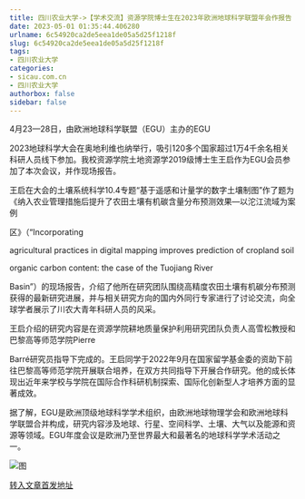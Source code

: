 ```yaml
---
title: 四川农业大学->【学术交流】资源学院博士生在2023年欧洲地球科学联盟年会作报告 | sicau.com.cn
date: 2023-05-01 01:35:44.406280
urlname: 6c54920ca2de5eea1de05a5d25f1218f
slug: 6c54920ca2de5eea1de05a5d25f1218f
tags: 
- 四川农业大学
categories:
- sicau.com.cn
- 四川农业大学
authorbox: false
sidebar: false
---
```

4月23—28日，由欧洲地球科学联盟（EGU）主办的EGU

2023地球科学大会在奥地利维也纳举行，吸引120多个国家超过1万4千余名相关科研人员线下参加。我校资源学院土地资源学2019级博士生王启作为EGU会员参加了本次会议，并作现场报告。

王启在大会的土壤系统科学10.4专题“基于遥感和计量学的数字土壤制图”作了题为《纳入农业管理措施后提升了农田土壤有机碳含量分布预测效果—以沱江流域为案例
<!--more-->
区》（“Incorporating

agricultural practices in digital mapping improves prediction of cropland soil

organic carbon content: the case of the Tuojiang River

Basin”）的现场报告，介绍了他所在研究团队围绕高精度农田土壤有机碳分布预测获得的最新研究进展，并与相关研究方向的国内外同行专家进行了讨论交流，向全球学者展示了川农大青年科研人员的风采。

王启介绍的研究内容是在资源学院耕地质量保护利用研究团队负责人高雪松教授和巴黎高等师范学院Pierre

Barré研究员指导下完成的。王启同学于2022年9月在国家留学基金委的资助下前往巴黎高等师范学院开展联合培养，在双方共同指导下开展合作研究。他的成长体现出近年来学校与学院在国际合作科研机制探索、国际化创新型人才培养方面的显著成效。

据了解，EGU是欧洲顶级地球科学学术组织，由欧洲地球物理学会和欧洲地球科学联盟合并构成，研究内容涉及地球、行星、空间科学、土壤、大气以及能源和资源等领域。EGU年度会议是欧洲乃至世界最大和最著名的地球科学学术活动之一。

![图](https://news.sicau.edu.cn/__local/9/EA/39/7261131F1895E552B830040E94B_5F01D4C9_32299C.png)

[转入文章首发地址](https://news.sicau.edu.cn/info/1078/72053.htm)